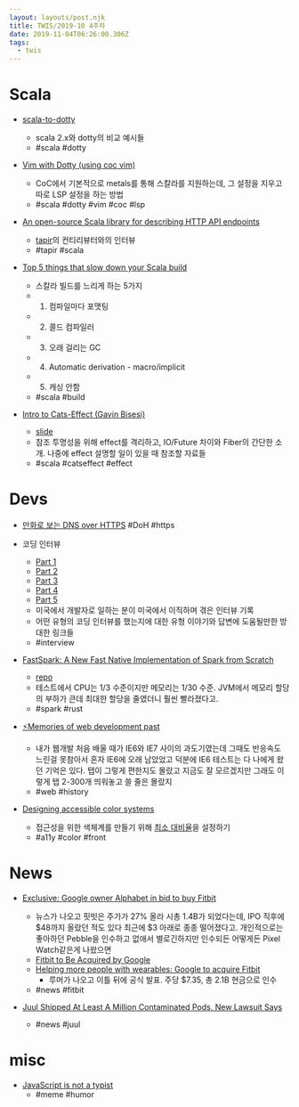 ```yaml
---
layout: layouts/post.njk
title: TWIS/2019-10 4주차
date: 2019-11-04T06:26:00.306Z
tags:
  - twis
---
```



# Scala
- [scala-to-dotty](https://github.com/ashwinbhaskar/scala-to-dotty)
	- scala 2.x와 dotty의 비교 예시들
	- #scala #dotty

- [Vim with Dotty (using coc vim)](https://www.dev-log.me/Coc_Vim_with_Dotty/)
	- CoC에서 기본적으로 metals를 통해 스칼라를 지원하는데, 그 설정을 지우고 따로 LSP 설정을 하는 방법
	- #scala #dotty #vim #coc #lsp

- [An open-source Scala library for describing HTTP API endpoints](https://blog.softwaremill.com/an-open-source-scala-library-for-describing-http-api-endpoints-2955dfc929ac)
	- [tapir](https://github.com/softwaremill/tapir)의 컨티리뷰터와의 인터뷰
	- #tapir #scala

- [Top 5 things that slow down your Scala build](https://www.triplequote.com/blog/2019-10-24-5-things-slow-down-build)
	- 스칼라 빌드를 느리게 하는 5가지
	- 1. 컴파일마다 포맷팅
	- 2. 콜드 컴파일러
	- 3. 오래 걸리는 GC
	- 4. Automatic derivation - macro/implicit
	- 5. 캐싱 안함
	- #scala #build

- [Intro to Cats-Effect (Gavin Bisesi)](https://www.youtube.com/watch?v=83pXEdCpY4A)
	- [slide](https://daenyth.github.io/intro-cats-effect/)
	- 참조 투명성을 위해 effect를 격리하고, IO/Future 차이와 Fiber의 간단한 소개. 나중에 effect 설명할 일이 있을 때 참조할 자료들
	- #scala #catseffect #effect


# Devs
- [만화로 보는 DNS over HTTPS](http://hacks.mozilla.or.kr/2019/10/a-cartoon-intro-to-dns-over-https) #DoH #https

- 코딩 인터뷰
	- [Part 1](https://sangminpark.blog/2017/06/13/%ec%bd%94%eb%94%a9-%ec%9d%b8%ed%84%b0%eb%b7%b0-part-1)
	- [Part 2](https://sangminpark.blog/2017/06/14/%ec%bd%94%eb%94%a9-%ec%9d%b8%ed%84%b0%eb%b7%b0-part-2)
	- [Part 3](https://sangminpark.blog/2017/06/21/%ec%bd%94%eb%94%a9-%ec%9d%b8%ed%84%b0%eb%b7%b0-part-3)
	- [Part 4](https://sangminpark.blog/2017/06/21/%ec%bd%94%eb%94%a9-%ec%9d%b8%ed%84%b0%eb%b7%b0-part-4)
	- [Part 5](https://sangminpark.blog/2017/06/22/%ec%bd%94%eb%94%a9-%ec%9d%b8%ed%84%b0%eb%b7%b0-part-5)
	- 미국에서 개발자로 일하는 분이 미국에서 이직하며 겪은 인터뷰 기록
	- 어떤 유형의 코딩 인터뷰를 했는지에 대한 유형 이야기와 답변에 도움될만한 방대한 링크들
	- #interview

- [FastSpark: A New Fast Native Implementation of Spark from Scratch](https://medium.com/@rajasekar3eg/fastspark-a-new-fast-native-implementation-of-spark-from-scratch-368373a29a5c)
	- [repo](https://github.com/rajasekarv/native_spark)
	- 테스트에서 CPU는 1/3 수준이지만 메모리는 1/30 수준. JVM에서 메모리 할당의 부하가 큰데 최대한 할당을 줄였더니 훨씬 빨라졌다고.
	- #spark #rust

- [⚡️Memories of web development past](https://christianheilmann.com/2019/10/15/memories-of-web-development-past/)
	- 내가 웹개발 처음 배울 때가 IE6와 IE7 사이의 과도기였는데 그때도 반응속도 느린걸 못참아서 혼자 IE6에 오래 남았었고 덕분에 IE6 테스트는 다 나에게 왔던 기억은 있다. 탭이 그렇게 편한지도 몰랐고 지금도 잘 모르겠지만 그래도 이렇게 탭 2-300개 띄워놓고 쓸 줄은 몰랐지
	- #web #history

- [Designing accessible color systems](https://stripe.com/blog/accessible-color-systems)
	- 접근성을 위한 색체계를 만들기 위해 [최소 대비율](https://www.w3.org/TR/UNDERSTANDING-WCAG20/visual-audio-contrast-contrast.html#key-terms)을 설정하기
	- #a11y #color #front


# News
- [Exclusive: Google owner Alphabet in bid to buy Fitbit](https://www.reuters.com/article/us-fitbit-m-a-alphabet-exclusive/exclusive-google-owner-alphabet-in-bid-to-buy-fitbit-sources-idUSKBN1X71NY)
	- 뉴스가 나오고 핏빗은 주가가 27% 올라 시총 1.4B가 되었다는데, IPO 직후에 $48까지 올랐던 적도 있다 최근에 $3 아래로 종종 떨어졌다고. 개인적으로는 좋아하던 Pebble을 인수하고 없애서 별로긴하지만 인수되든 어떻게든 Pixel Watch같은게 나왔으면
	- [Fitbit to Be Acquired by Google](https://investor.fitbit.com/press/press-releases/press-release-details/2019/Fitbit-to-Be-Acquired-by-Google)
	- [Helping more people with wearables: Google to acquire Fitbit](https://blog.google/products/hardware/agreement-with-fitbit)
		- 루머가 나오고 이틀 뒤에 공식 발표. 주당 $7.35, 총 2.1B 현금으로 인수
	- #news #fitbit

- [Juul Shipped At Least A Million Contaminated Pods, New Lawsuit Says](https://www.buzzfeednews.com/article/stephaniemlee/juul-lawsuit-contaminated-pods)
	- #news #juul


# misc
- [JavaScript is not a typist](https://me.me/i/drunk-member-this-is-my-favorite-javascript-language-redcoders-11-7eea723c06a140858eb30c61a3a0f2b9)
	- #meme #humor
